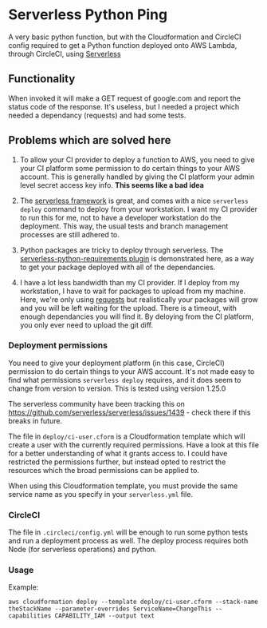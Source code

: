 # Serverless Python Ping

A very basic python function, but with the Cloudformation and CircleCI config required to get a Python function deployed onto AWS Lambda, through CircleCI, using [Serverless](https://serverless.com)

## Functionality
When invoked it will make a GET request of google.com and report the status code of the response. It's useless, but I needed a project which needed a dependancy (requests) and had some tests.

## Problems which are solved here

1. To allow your CI provider to deploy a function to AWS, you need to give your CI platform some permission to do certain things to your AWS account. This is generally handled by giving the CI platform your admin level secret access key info. **This seems like a bad idea**

2. The [serverless framework](https://serverless.com) is great, and comes with a nice `serverless deploy` command to deploy from your workstation. I want my CI provider to run this for me, not to have a developer workstation do the deployment. This way, the usual tests and branch management processes are still adhered to.

3. Python packages are tricky to deploy through serverless. The [serverless-python-requirements plugin](https://github.com/UnitedIncome/serverless-python-requirements) is demonstrated here, as a way to get your package deployed with all of the dependancies.

4. I have a lot less bandwidth than my CI provider. If I deploy from my workstation, I have to wait for packages to upload from my machine. Here, we're only using [requests](http://docs.python-requests.org) but realistically your packages will grow and you will be left waiting for the upload. There is a timeout, with enough dependancies you will find it. By deloying from the CI platform, you only ever need to upload the git diff.


### Deployment permissions
You need to give your deployment platform (in this case, CircleCI) permission to do certain things to your AWS account. It's not made easy to find what permissions `serverless deploy` requires, and it does seem to change from version to version. This is tested using version 1.25.0

The serverless community have been tracking this on https://github.com/serverless/serverless/issues/1439 - check there if this breaks in future.

The file in `deploy/ci-user.cform` is a Cloudformation template which will create a user with the currently required permissions. Have a look at this file for a better understanding of what it grants access to. I could have restricted the permissions further, but instead opted to restrict the resources which the broad permissions can be applied to.

When using this Cloudformation template, you must provide the same service name as you specify in your `serverless.yml` file.

### CircleCI
The file in `.circleci/config.yml` will be enough to run some python tests and run a deployment process as well. The deploy process requires both Node (for serverless operations) and python.


### Usage
Example:
```
aws cloudformation deploy --template deploy/ci-user.cform --stack-name theStackName --parameter-overrides ServiceName=ChangeThis --capabilities CAPABILITY_IAM --output text
```
